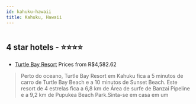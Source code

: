 ```yaml
---
id: kahuku-hawaii
title: Kahuku, Hawaii
---
```


<center><img src="https://i.travelapi.com/hotels/1000000/480000/470900/470837/d0e021b8_z.jpg" alt="" /></center>


##  4 star hotels - ⭐️⭐️⭐️⭐️

-    [Turtle Bay Resort](https://www.hurb.com/br/aud/https://www.hurb.com/br/hotels/kahuku/turtle-bay-resort-HT-L748?cmp=18055) Prices from R$4,582.62
   > Perto do oceano, Turtle Bay Resort em Kahuku fica a 5 minutos de carro de Turtle Bay Beach e a 10 minutos de Sunset Beach.  Este resort de 4 estrelas fica a 6,8 km de Área de surfe de Banzai Pipeline e a 9,2 km de Pupukea Beach Park.Sinta-se em casa em um
